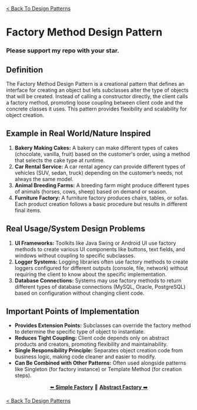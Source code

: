 [< Back To Design Patterns](../../../)

# Factory Method Design Pattern
### Please support my repo with your star.

## Definition
The Factory Method Design Pattern is a creational pattern that defines an interface for creating an object but lets subclasses alter the type of objects that will be created. Instead of calling a constructor directly, the client calls a factory method, promoting loose coupling between client code and the concrete classes it uses. This pattern provides flexibility and scalability for object creation.

## Example in Real World/Nature Inspired
1. **Bakery Making Cakes:** A bakery can make different types of cakes (chocolate, vanilla, fruit) based on the customer's order, using a method that selects the cake type at runtime.
2. **Car Rental Service:** A car rental agency can provide different types of vehicles (SUV, sedan, truck) depending on the customer’s needs, not always the same model.
3. **Animal Breeding Farms:** A breeding farm might produce different types of animals (horses, cows, sheep) based on demand or season.
4. **Furniture Factory:** A furniture factory produces chairs, tables, or sofas. Each product creation follows a basic procedure but results in different final items.

## Real Usage/System Design Problems
1. **UI Frameworks:** Toolkits like Java Swing or Android UI use factory methods to create various UI components like buttons, text fields, and windows without coupling to specific subclasses.
2. **Logger Systems:** Logging libraries often use factory methods to create loggers configured for different outputs (console, file, network) without requiring the client to know about the specific implementation.
3. **Database Connections:** Systems may use factory methods to return different types of database connections (MySQL, Oracle, PostgreSQL) based on configuration without changing client code.

## Important Points of Implementation
- **Provides Extension Points:** Subclasses can override the factory method to determine the specific type of object to instantiate.
- **Reduces Tight Coupling:** Client code depends only on abstract products and creators, promoting flexibility and maintainability.
- **Single Responsibility Principle:** Separates object creation code from business logic, making code cleaner and easier to modify.
- **Can Be Combined with Other Patterns:** Often used alongside patterns like Singleton (for factory instance) or Template Method (for creation steps).

<p align="center">
  <a href="../simple_factory">⬅️ <strong>Simple Factory</strong></a>
  🔸
  <a href="../abstract_factory"><strong>Abstract Factory</strong> ➡️</a>
</p>

[< Back To Design Patterns](../../../)

